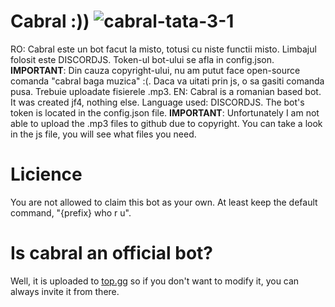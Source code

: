 # Cabral :)) ![cabral-tata-3-1](https://user-images.githubusercontent.com/68418256/121403844-030c9180-c964-11eb-9cb5-4014f45cceed.jpg)
RO: Cabral este un bot facut la misto, totusi cu niste functii misto. Limbajul folosit este DISCORDJS. Token-ul bot-ului se afla in config.json. 
**IMPORTANT**: Din cauza copyright-ului, nu am putut face open-source comanda "cabral baga muzica" :(. Daca va uitati prin js, o sa gasiti comanda pusa. Trebuie uploadate fisierele .mp3. 
EN: Cabral is a romanian based bot. It was created jf4, nothing else. Language used: DISCORDJS. The bot's token is located in the config.json file. 
**IMPORTANT**: Unfortunately I am not able to upload the .mp3 files to github due to copyright. You can take a look in the js file, you will see what files you need. 
# Licience
You are not allowed to claim this bot as your own. At least keep the default command, "{prefix} who r u". 
# Is cabral an official bot?
Well, it is uploaded to [top.gg](https://top.gg/bot/757884193123336205) so if you don't want to modify it, you can always invite it from there. 
